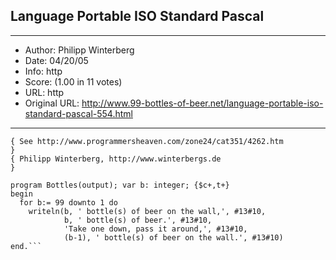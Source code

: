
## Language Portable ISO Standard Pascal ##
---
- Author: Philipp Winterberg
- Date: 04/20/05
- Info: http
- Score:  (1.00 in 11 votes)
- URL: http
- Original URL: http://www.99-bottles-of-beer.net/language-portable-iso-standard-pascal-554.html
---

```{ Portable ISO Standard Pascal version of 99 Bottles of beer (Bottles.pas) }
{ See http://www.programmersheaven.com/zone24/cat351/4262.htm              }
{ Philipp Winterberg, http://www.winterbergs.de                            } 

program Bottles(output); var b: integer; {$c+,t+} 
begin
  for b:= 99 downto 1 do 
    writeln(b, ' bottle(s) of beer on the wall,', #13#10, 
            b, ' bottle(s) of beer.', #13#10,  
            'Take one down, pass it around,', #13#10, 
            (b-1), ' bottle(s) of beer on the wall.', #13#10)
end.```